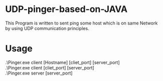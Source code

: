 # UDP-pinger-based-on-JAVA
This Program is written to sent ping some host which is on same Network by using UDP communication principles.
# Usage
.\Pinger.exe client [Hostname] [cliet_port] [server_port]<br/>
.\Pinger.exe client [cliet_port] [server_port]<br/>
.\Pinger.exe server [server_port]<br/>
